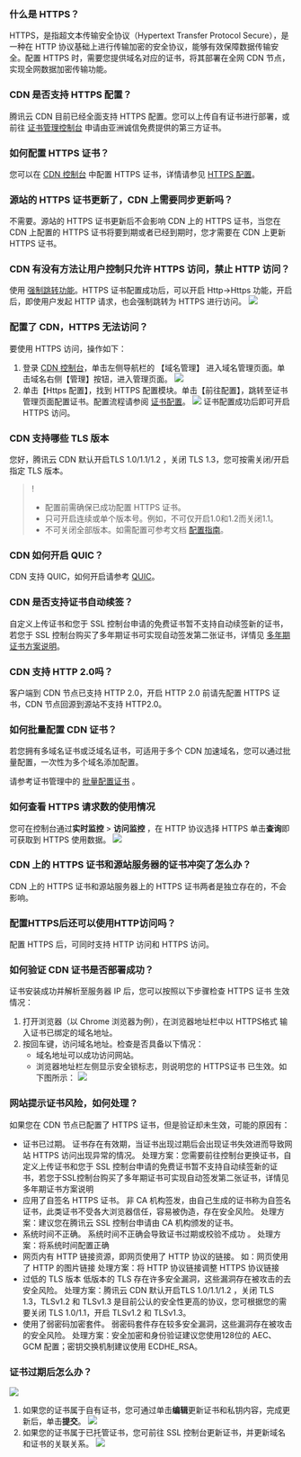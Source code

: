[](id:q1)
### 什么是 HTTPS？
HTTPS，是指超文本传输安全协议（Hypertext Transfer Protocol Secure），是一种在 HTTP 协议基础上进行传输加密的安全协议，能够有效保障数据传输安全。配置 HTTPS 时，需要您提供域名对应的证书，将其部署在全网 CDN 节点，实现全网数据加密传输功能。

[](id:q2)
### CDN 是否支持 HTTPS 配置？
腾讯云 CDN 目前已经全面支持 HTTPS 配置。您可以上传自有证书进行部署，或前往 [证书管理控制台](https://console.cloud.tencent.com/ssl ) 申请由亚洲诚信免费提供的第三方证书。

[](id:q3)
### 如何配置 HTTPS 证书？
您可以在 [CDN 控制台](https://console.cloud.tencent.com/cdn) 中配置 HTTPS 证书，详情请参见 [HTTPS 配置](https://cloud.tencent.com/document/product/228/41687)。

[](id:q4)
### 源站的 HTTPS 证书更新了，CDN 上需要同步更新吗？
不需要。源站的 HTTPS 证书更新后不会影响 CDN 上的 HTTPS 证书，当您在 CDN 上配置的 HTTPS 证书将要到期或者已经到期时，您才需要在 CDN 上更新 HTTPS 证书。


[](id:q5)
### CDN 有没有方法让用户控制只允许 HTTPS 访问，禁止 HTTP 访问？
使用 [强制跳转功能](https://cloud.tencent.com/document/product/228/41688)。HTTPS 证书配置成功后，可以开启 Http->Https 功能，开启后，即使用户发起 HTTP 请求，也会强制跳转为 HTTPS 进行访问。
![](https://main.qcloudimg.com/raw/7161b36b260f3af2d75931b2e567295d.png)


[](id:q6)
### 配置了 CDN，HTTPS 无法访问？

要使用 HTTPS 访问，操作如下：
1. 登录 [CDN 控制台](https://console.cloud.tencent.com/cdn)，单击左侧导航栏的 【域名管理】 进入域名管理页面。单击域名右侧【管理】按钮，进入管理页面。
![](https://main.qcloudimg.com/raw/63c5127bf5c12d7aa0be52e6ba1a2e31.png)
2. 单击【Https 配置】，找到 HTTPS 配置模块。单击【前往配置】，跳转至证书管理页面配置证书。配置流程请参阅 [证书配置](https://cloud.tencent.com/document/product/228/41687#.E8.AF.81.E4.B9.A6.E9.85.8D.E7.BD.AE)。
![](https://main.qcloudimg.com/raw/88bcf378321ca664572f9ecfca3cf6ad.png)
证书配置成功后即可开启 HTTPS 访问。


### CDN 支持哪些 TLS 版本
您好，腾讯云 CDN 默认开启TLS 1.0/1.1/1.2 ，关闭 TLS 1.3，您可按需关闭/开启指定 TLS 版本。

>!
>- 配置前需确保已成功配置 HTTPS 证书。
>- 只可开启连续或单个版本号。例如，不可仅开启1.0和1.2而关闭1.1。
>- 不可关闭全部版本。如需配置可参考文档 [配置指南](https://cloud.tencent.com/document/product/228/44868)。

###  CDN 如何开启 QUIC？
CDN 支持 QUIC，如何开启请参考  [QUIC](https://cloud.tencent.com/document/product/228/51800)。


###  CDN 是否支持证书自动续签？
 自定义上传证书和您于 SSL 控制台申请的免费证书暂不支持自动续签新的证书，若您于 SSL 控制台购买了多年期证书可实现自动签发第二张证书，详情见 [多年期证书方案说明](https://cloud.tencent.com/document/product/400/72804)。

###  CDN 支持 HTTP 2.0吗？
客户端到 CDN 节点已支持 HTTP 2.0，开启 HTTP 2.0 前请先配置 HTTPS 证书，CDN 节点回源到源站不支持 HTTP2.0。

###  如何批量配置 CDN 证书？
若您拥有多域名证书或泛域名证书，可适用于多个 CDN 加速域名，您可以通过批量配置，一次性为多个域名添加配置。

请参考证书管理中的 [批量配置证书](https://cloud.tencent.com/document/product/228/41687#.E6.89.B9.E9.87.8F.E9.85.8D.E7.BD.AE) 。

### 如何查看 HTTPS 请求数的使用情况
您可在控制台通过**实时监控** > **访问监控** ，在 HTTP 协议选择 HTTPS 单击**查询**即可获取到 HTTPS 使用数据。
![](https://qcloudimg.tencent-cloud.cn/raw/60b0948bc41374cafd93fe74c6a8e32c.png)

###  CDN 上的 HTTPS 证书和源站服务器的证书冲突了怎么办？
CDN 上的 HTTPS 证书和源站服务器上的 HTTPS 证书两者是独立存在的，不会影响。



### 配置HTTPS后还可以使用HTTP访问吗？

配置 HTTPS 后，可同时支持 HTTP 访问和 HTTPS 访问。

### 如何验证 CDN 证书是否部署成功？

证书安装成功并解析至服务器 IP 后，您可以按照以下步骤检查 HTTPS 证书 生效情况：
1. 打开浏览器（以 Chrome 浏览器为例），在浏览器地址栏中以 HTTPS格式 输入证书已绑定的域名地址。
2. 按回车键，访问域名地址。检查是否具备以下情况：
	- 域名地址可以成功访问网站。
	- 浏览器地址栏左侧显示安全锁标志，则说明您的 HTTPS证书 已生效。如下图所示：
![](https://qcloudimg.tencent-cloud.cn/raw/fae9dfb37b57128ee07acf039e777fec.png)

### 网站提示证书风险，如何处理？
如果您在 CDN 节点已配置了 HTTPS 证书，但是验证却未生效，可能的原因有：
- 证书已过期。
证书存在有效期，当证书出现过期后会出现证书失效进而导致网站 HTTPS 访问出现异常的情况。
处理方案：您需要前往控制台更换证书，自定义上传证书和您于 SSL 控制台申请的免费证书暂不支持自动续签新的证书，若您于SSL控制台购买了多年期证书可实现自动签发第二张证书，详情见多年期证书方案说明
- 应用了自签名 HTTPS 证书。
非 CA 机构签发，由自己生成的证书称为自签名证书，此类证书不受各大浏览器信任，容易被伪造，存在安全风险。
处理方案：建议您在腾讯云 SSL 控制台申请由 CA 机构颁发的证书。
- 系统时间不正确。
系统时间不正确会导致证书过期或校验不成功 。
处理方案：将系统时间配置正确
- 网页内有 HTTP 链接资源，即网页使用了 HTTP 协议的链接。
如：网页使用了 HTTP 的图片链接
处理方案：将 HTTP 协议链接调整 HTTPS 协议链接
- 过低的 TLS 版本
低版本的 TLS 存在许多安全漏洞，这些漏洞存在被攻击的去安全风险。
处理方案：腾讯云 CDN 默认开启TLS 1.0/1.1/1.2 ，关闭 TLS 1.3，TLSv1.2 和 TLSv1.3 是目前公认的安全性更高的协议，您可根据您的需要关闭 TLS 1.0/1.1，开启 TLSv1.2 和 TLSv1.3。
- 使用了弱密码加密套件。
弱密码套件存在较多安全漏洞，这些漏洞存在被攻击的安全风险。
处理方案：安全加密和身份验证建议您使用128位的 AEC、GCM 配置；密钥交换机制建议使用 ECDHE_RSA。

### 证书过期后怎么办？
![](https://qcloudimg.tencent-cloud.cn/raw/e870f72db6d3c430c07c9213cf84ca9f.png)
1. 如果您的证书属于自有证书，您可通过单击**编辑**更新证书和私钥内容，完成更新后，单击**提交**。
 ![](https://qcloudimg.tencent-cloud.cn/raw/cf359e9e870bd8f9c90c4880ac1ecb0e.png)
2. 如果您的证书属于已托管证书，您可前往 SSL 控制台更新证书，并更新域名和证书的关联关系。
![](https://qcloudimg.tencent-cloud.cn/raw/ff4e4e677b138df76293e3a5420b38a1.png)
